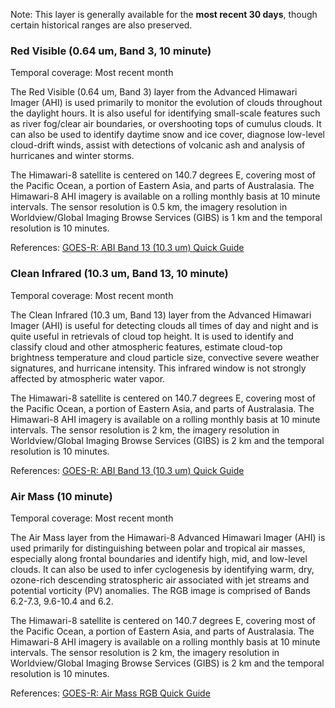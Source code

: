 Note: This layer is generally available for the **most recent 30 days**, though certain historical ranges are also preserved.

### Red Visible (0.64 um, Band 3, 10 minute)
Temporal coverage: Most recent month

The Red Visible (0.64 um, Band 3) layer from the Advanced Himawari Imager (AHI) is used primarily to monitor the evolution of clouds throughout the daylight hours. It is also useful for identifying small-scale features such as river fog/clear air boundaries, or overshooting tops of cumulus clouds. It can also be used to identify daytime snow and ice cover, diagnose low-level cloud-drift winds, assist with detections of volcanic ash and analysis of hurricanes and winter storms.  

The Himawari-8 satellite is centered on 140.7 degrees E, covering most of the Pacific Ocean, a portion of Eastern Asia, and parts of Australasia. The Himawari-8 AHI imagery is available on a rolling monthly basis at 10 minute intervals. The sensor resolution is 0.5 km, the imagery resolution in Worldview/Global Imaging Browse Services (GIBS) is 1 km and the temporal resolution is 10 minutes.

References: [GOES-R: ABI Band 13 (10.3 um) Quick Guide](https://www.star.nesdis.noaa.gov/GOES/documents/ABIQuickGuide_Band13.pdf)

### Clean Infrared (10.3 um, Band 13, 10 minute)
Temporal coverage: Most recent month

The Clean Infrared (10.3 um, Band 13) layer from the Advanced Himawari Imager (AHI) is useful for detecting clouds all times of day and night and is quite useful in retrievals of cloud top height. It is used to identify and classify cloud and other atmospheric features, estimate cloud-top brightness temperature and cloud particle size, convective severe weather signatures, and hurricane intensity. This infrared window is not strongly affected by atmospheric water vapor.

The Himawari-8 satellite is centered on 140.7 degrees E, covering most of the Pacific Ocean, a portion of Eastern Asia, and parts of Australasia. The Himawari-8 AHI imagery is available on a rolling monthly basis at 10 minute intervals. The sensor resolution is 2 km, the imagery resolution in Worldview/Global Imaging Browse Services (GIBS) is 2 km and the temporal resolution is 10 minutes.

References: [GOES-R: ABI Band 13 (10.3 um) Quick Guide](https://www.star.nesdis.noaa.gov/GOES/documents/ABIQuickGuide_Band13.pdf)


### Air Mass (10 minute)
Temporal coverage: Most recent month

The Air Mass layer from the Himawari-8 Advanced Himawari Imager (AHI) is used primarily for distinguishing between polar and tropical air masses, especially along frontal boundaries and identify high, mid, and low-level clouds. It can also be used to infer cyclogenesis by identifying warm, dry, ozone-rich descending stratospheric air associated with jet streams and potential vorticity (PV) anomalies. The RGB image is comprised of Bands 6.2-7.3, 9.6-10.4 and 6.2.

The Himawari-8 satellite is centered on 140.7 degrees E, covering most of the Pacific Ocean, a portion of Eastern Asia, and parts of Australasia. The Himawari-8 AHI imagery is available on a rolling monthly basis at 10 minute intervals. The sensor resolution is 2 km, the imagery resolution in Worldview/Global Imaging Browse Services (GIBS) is 2 km and the temporal resolution is 10 minutes.

References: [GOES-R: Air Mass RGB Quick Guide](https://nasasporttraining.files.wordpress.com/2015/12/quickguide_airmassrgb_nasa_sport.pdf)
